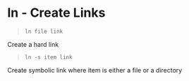 # ln - Create Links

> `ln file link`

Create a hard link

> `ln -s item link`

Create symbolic link where item is either a file or a directory
